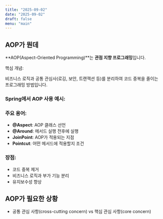 ```yaml
---
title: "2025-09-02"
date: "2025-09-02"
draft: false
menu: "main"
---
```


## AOP가 뭔데

**AOP(Aspect-Oriented Programming)**는 **관점 지향 프로그래밍**입니다.

핵심 개념: 

비즈니스 로직과 공통 관심사(로깅, 보안, 트랜잭션 등)를 분리하여 코드 중복을 줄이는 프로그래밍 방법입니다.

### Spring에서 AOP 사용 예시:

### 주요 용어:

- **@Aspect**: AOP 클래스 선언
- **@Around**: 메서드 실행 전후에 실행  
- **JoinPoint**: AOP가 적용되는 지점
- **Pointcut**: 어떤 메서드에 적용할지 조건

### 장점:

- 코드 중복 제거
- 비즈니스 로직과 부가 기능 분리
- 유지보수성 향상

## AOP가 필요한 상황
- 공통 관심 사항(cross-cutting concern) vs 핵심 관심 사항(core concern)